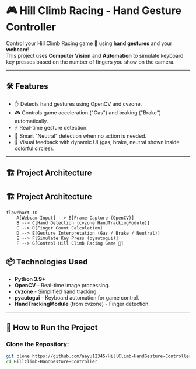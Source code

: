 # 🎮 Hill Climb Racing - Hand Gesture Controller

Control your Hill Climb Racing game 🚗 using **hand gestures** and your **webcam**!  
This project uses **Computer Vision** and **Automation** to simulate keyboard key presses based on the number of fingers you show on the camera.

---

## 🛠 Features

- ✋ Detects hand gestures using OpenCV and cvzone.
- 🎮 Controls game acceleration ("Gas") and braking ("Brake") automatically.
- ⚡ Real-time gesture detection.
- 🧠 Smart "Neutral" detection when no action is needed.
- 🎨 Visual feedback with dynamic UI (gas, brake, neutral shown inside colorful circles).

---

## 🏗 Project Architecture



## 🏗 Project Architecture

```mermaid
flowchart TD
    A[Webcam Input] --> B[Frame Capture (OpenCV)]
    B --> C[Hand Detection (cvzone HandTrackingModule)]
    C --> D[Finger Count Calculation]
    D --> E[Gesture Interpretation (Gas / Brake / Neutral)]
    E --> F[Simulate Key Press (pyautogui)]
    F --> G[Control Hill Climb Racing Game 🚗]
```
## 📦 Technologies Used

- **Python 3.9+**
- **OpenCV** - Real-time image processing.
- **cvzone** - Simplified hand tracking.
- **pyautogui** - Keyboard automation for game control.
- **HandTrackingModule** (from cvzone) - Finger detection.

---

## 🚀 How to Run the Project

### Clone the Repository:
```bash
git clone https://github.com/aayu12345/HillClimb-HandGesture-Controller.git
cd HillClimb-HandGesture-Controller


